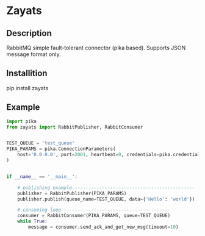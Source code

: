 # Zayats

## Description
RabbitMQ simple fault-tolerant connector (pika based). 
Supports JSON message format only.

## Installition
pip install zayats

## Example

```python
import pika
from zayats import RabbitPublisher, RabbitConsumer


TEST_QUEUE = 'test_queue'
PIKA_PARAMS = pika.ConnectionParameters(
    host='0.0.0.0', port=2001, heartbeat=0, credentials=pika.credentials.PlainCredentials('rabbit', '123'),
)


if __name__ == '__main__':

    # publishing example --------------------------------------------
    publisher = RabbitPublisher(PIKA_PARAMS)
    publisher.publish(queue_name=TEST_QUEUE, data={'Hello': 'world'})

    # consuming loop ---------------------------------------
    consumer = RabbitConsumer(PIKA_PARAMS, queue=TEST_QUEUE)
    while True:
        message = consumer.send_ack_and_get_new_msg(timeout=10)

```
